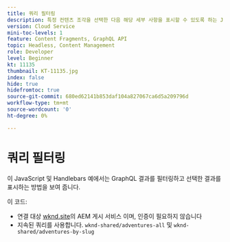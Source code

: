 ```yaml
---
title: 쿼리 필터링
description: 특정 컨텐츠 조각을 선택한 다음 해당 세부 사항을 표시할 수 있도록 하는 JavaScript 구현 .
version: Cloud Service
mini-toc-levels: 1
feature: Content Fragments, GraphQL API
topic: Headless, Content Management
role: Developer
level: Beginner
kt: 11135
thumbnail: KT-11135.jpg
index: false
hide: true
hidefromtoc: true
source-git-commit: 680ed62141b853daf104a827067ca6d5a209796d
workflow-type: tm+mt
source-wordcount: '0'
ht-degree: 0%

---
```



# 쿼리 필터링

이 JavaScript 및 Handlebars 예에서는 GraphQL 결과를 필터링하고 선택한 결과를 표시하는 방법을 보여 줍니다.

이 코드:

+ 연결 대상 [wknd.site](https://wknd.site)의 AEM 게시 서비스 이며, 인증이 필요하지 않습니다
+ 지속된 쿼리를 사용합니다. `wknd-shared/adventures-all` 및 `wknd-shared/adventures-by-slug`
